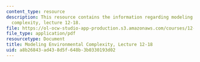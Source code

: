 ```yaml
---
content_type: resource
description: This resource contains the information regarding modeling environmental
  complexity, lecture 12-18.
file: https://ol-ocw-studio-app-production.s3.amazonaws.com/courses/12-086-modeling-environmental-complexity-fall-2014/a8b26843ad438d5f648b3b0330193d02_MIT12_086F14_percolation.pdf
file_type: application/pdf
resourcetype: Document
title: Modeling Environmental Complexity, Lecture 12-18
uid: a8b26843-ad43-8d5f-648b-3b0330193d02
---
```

